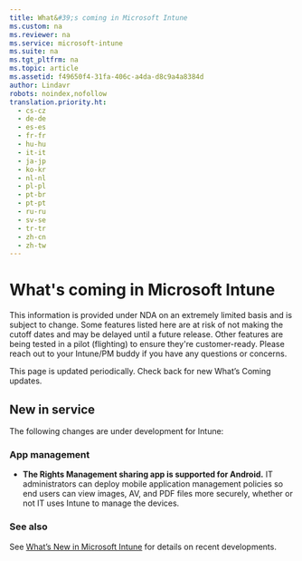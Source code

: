 ```yaml
---
title: What&#39;s coming in Microsoft Intune
ms.custom: na
ms.reviewer: na
ms.service: microsoft-intune
ms.suite: na
ms.tgt_pltfrm: na
ms.topic: article
ms.assetid: f49650f4-31fa-406c-a4da-d8c9a4a8384d
author: Lindavr
robots: noindex,nofollow
translation.priority.ht: 
  - cs-cz
  - de-de
  - es-es
  - fr-fr
  - hu-hu
  - it-it
  - ja-jp
  - ko-kr
  - nl-nl
  - pl-pl
  - pt-br
  - pt-pt
  - ru-ru
  - sv-se
  - tr-tr
  - zh-cn
  - zh-tw
---
```

# What&#39;s coming in Microsoft Intune
This information is provided under NDA on an extremely limited basis and is subject to change. Some features listed here are at risk of not making the cutoff dates and may be delayed until a future release. Other features are being tested in a pilot (flighting) to ensure they're customer-ready. Please reach out to your Intune/PM buddy if you have any questions or concerns.

This page is updated periodically. Check back for new What’s Coming updates.
## New in service
The following changes are under development for Intune: 
### App management

- **The Rights Management sharing app is supported for Android.** IT administrators can deploy mobile application management policies so end users can view images, AV, and PDF files more securely, whether or not IT uses Intune to manage the devices. 

### See also
See [What’s New in Microsoft Intune](https://technet.microsoft.com/library/dn292747.aspx) for  details on recent developments.







